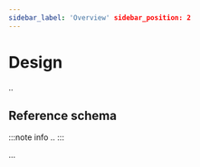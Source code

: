 ```yaml
---
sidebar_label: 'Overview' sidebar_position: 2
---
```


# Design

..

## Reference schema

:::note info
..
:::

...
